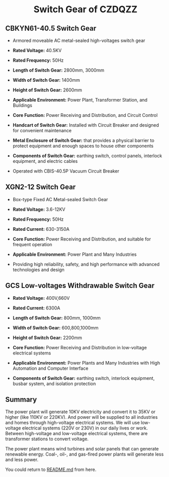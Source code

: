 <div align="center">

  <h1 align="center">Switch Gear of CZDQZZ</h1>

</div>

## CBKYN61-40.5 Switch Gear

- Armored moveable AC metal-sealed high-voltages switch gear
- **Rated Voltage:** 40.5KV
- **Rated Frequency:** 50Hz
- **Length of Switch Gear:** 2800mm, 3000mm
- **Width of Switch Gear:** 1400mm
- **Height of Switch Gear:** 2600mm

- **Applicable Environment:** Power Plant, Transformer Station, and Buildings 
- **Core Function:** Power Receiving and Distribution, and Circuit Control

- **Handcart of Switch Gear:** Installed with Circuit Breaker and designed for convenient maintenance
- **Metal Enclosure of Switch Gear:** that provides a physical barrier to protect equipment and enough spaces to house other components 
- **Components of Switch Gear:** earthing switch, control panels, interlock equipment, and electric cables

- Operated with CBIS-40.5P Vacuum Circuit Breaker 


## XGN2-12 Switch Gear

- Box-type Fixed AC Metal-sealed Switch Gear
- **Rated Voltage:** 3.6-12KV
- **Rated Frequency:** 50Hz
- **Rated Current:** 630-3150A 

- **Core Function:** Power Receiving and Distribution, and suitable for frequent operation
- **Applicable Environment:** Power Plant and Many Industries

- Providing high reliability, safety, and high performance with advanced technologies and design

## GCS Low-voltages Withdrawable Switch Gear 

- **Rated Voltage:** 400V,660V
- **Rated Current:** 6300A 
- **Length of Switch Gear:** 800mm, 1000mm
- **Width of Switch Gear:** 600,800,1000mm
- **Height of Switch Gear:** 2200mm

- **Core Function:** Power Receiving and Distribution in low-voltage electrical systems
- **Applicable Environment:**  Power Plants and Many Industries with High Automation and Computer Interface

- **Components of Switch Gear:** earthing switch, interlock equipment, busbar system, and isolation protection




## Summary
The power plant will generate 10KV electricity and convert it to 35KV or higher (like 110KV or 220KV). And power will be supplied to all industries and homes through high-voltage electrical systems. We will use low-voltage electrical systems (220V or 230V) in our daily lives or work. Between high-voltage and low-voltage electrical systems, there are transformer stations to convert voltage.

The power plant means wind turbines and solar panels that can generate renewable energy. Coal-, oil-, and gas-fired power plants will generate less and less power.

You could return to [README.md](/README.md) from here.

